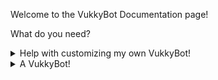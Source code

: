 Welcome to the VukkyBot Documentation page!

What do you need?

<details markdown="1">
<summary>Help with customizing my own VukkyBot!</summary>

Please note: you cannot customize the official VukkyBot.

Documentation for customizing your own VukkyBot is over [here](config.json).

</details>

<details markdown="1">
<summary>A VukkyBot!</summary>

Okay, what VukkyBot do you want?

<details markdown="1">
<summary>The official VukkyBot, with no customization</summary>

You can invite it [here](https://discord.com/api/oauth2/authorize?client_id=738380754249318531&permissions=0&scope=bot). However, I'm not responsible if it shuts down or hits the 100 server cap.

</details>

<details markdown="1">
<summary>A VukkyBot that I can host and customize myself</summary>

*Experimental feature. If you find a bug, please [report it!](https://github.com/Vukky123/VukkyBot/issues/new/choose)*

What are you going to host it with?

<details markdown="1">
<summary>Heroku</summary>

*Your deployed VukkyBot will run 24/7. This will use up your free dyno hours before the end of the month. Link a credit card if you want to run your VukkyBot for the entire month.*

[![Deploy](https://www.herokucdn.com/deploy/button.svg)](https://heroku.com/deploy)

*If the above button doesn't work, try [this link](https://dashboard.heroku.com/new?button-url=https%3A%2F%2Fgithub.com%2FVukky123%2FVukkyBot&template=https%3A%2F%2Fgithub.com%2FVukky123%2FVukkyBot%2Fapp.json).*

When your VukkyBot has been deployed, check its Resources tab.

Disable the *web* process and enable the *service* process to start up your VukkyBot.

![GIF showing how to disable the web process and enable the service process.](https://i.imgur.com/Bh39dW4.gif)

</details>

<details markdown="1">
<summary>My own machine</summary>

This assumes you have:
- node.js (comes with npm)
- Git

To host a VukkyBot, you run the following commands:
```
git clone https://github.com/Vukky123/VukkyBot.git
cd VukkyBot
npm install
```
But don't close your window just yet!
Before we start VukkyBot, you need to make an .env file:
```
BOT_TOKEN=BOTTOKENHERE
PREFIX=BOTPREFIXHERE
```
Now, run the following command:
```
npm start
```
Your VukkyBot should now start.

</details>
</details>
</details>
